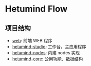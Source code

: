 # Hetumind Flow

## 项目结构

- [web](web/): 前端 WEB 程序
- [hetumind-studio](hetumind-studio/): 工作台，主应用程序
- [hetumind-nodes](hetumind-nodes/): 内建 nodes 实现
- [hetumind-core](hetumind-core/): 公用功能、数据结构
